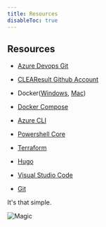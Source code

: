 ```yaml
---
title: Resources
disableToc: true
---
```


## Resources

* [Azure Devops Git](https://dev.azure.com/clearesultdev/Evolve/_git/cr-devops-uni)
* [CLEAResult Github Account](https://github.com/clearesult)

* Docker([Windows](https://docs.docker.com/docker-for-windows/), [Mac](https://docs.docker.com/docker-for-mac/))
* [Docker Compose](https://docs.docker.com/compose/overview/)
* [Azure CLI](https://docs.microsoft.com/en-us/cli/azure/install-azure-cli?view=azure-cli-latest)
* [Powershell Core](https://github.com/PowerShell/PowerShell)
* [Terraform](https://terraform.io)
* [Hugo](https://gohugo.io/)
* [Visual Studio Code](https://code.visualstudio.com/)
* [Git](https://git-scm.com/book/en/v2)

It's that simple.

![Magic](/en/basics/requirements/images/magic.gif?classes=shadow) 
